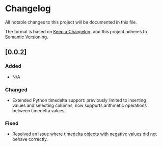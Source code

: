 # Changelog

All notable changes to this project will be documented in this file.

The format is based on [Keep a Changelog](https://keepachangelog.com/en/1.0.0/), and this project adheres to [Semantic Versioning](https://semver.org/spec/v2.0.0.html).

## [0.0.2]

### Added
- N/A

### Changed
- Extended Python timedelta support: previously limited to inserting values and selecting columns,
  now supports arithmetic operations between timedelta values.

### Fixed
- Resolved an issue where timedelta objects with negative values did not behave correctly.

